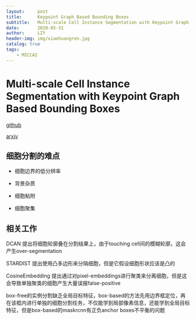```yaml
---
layout:     post
title:      Keypoint Graph Based Bounding Boxes
subtitle:   Multi-scale Cell Instance Segmentation with Keypoint Graph Based Bounding Boxes
date:       2020-05-31
author:     LZY
header-img: img/xiaohuangren.jpg
catalog: true
tags:
    - MICCAI
---
```


# Multi-scale Cell Instance Segmentation with Keypoint Graph Based Bounding Boxes

[github](https://github.com/yijingru/KG_Instance_Segmentation)

[arxiv](https://arxiv.org/abs/1907.09140)

## 细胞分割的难点

- 细胞边界的低分辨率

- 背景杂质

- 细胞粘附

- 细胞聚集

## 相关工作

DCAN 提出将细胞轮廓叠在分割结果上，由于touching cell间的模糊轮廓，这会产生over-segmentation

STARDIST 提出使用凸多边形来分隔细胞，但是它假设细胞形状应该是凸的

CosineEmbedding 提出通过对pixel-embeddings进行聚类来分离细胞，但是这会导致单独聚类的细胞产生大量误报false-positive

box-free的实例分割缺乏全局目标特征，box-based的方法先用边界框定位，再在该框内进行单独的细胞分割任务，不仅能学到局部像素信息，还能学到全局目标特征，但是box-based的maskrcnn有正负anchor boxes不平衡的问题

## 
